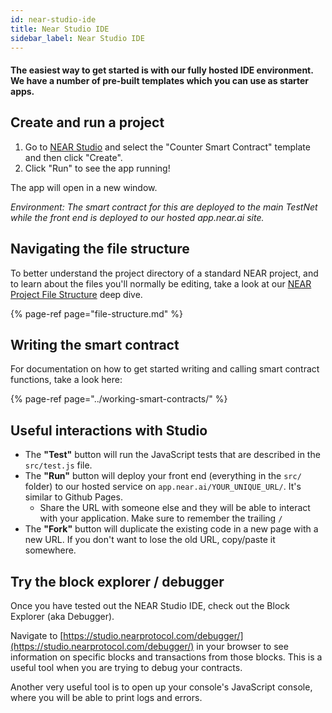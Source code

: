 ```yaml
---
id: near-studio-ide
title: Near Studio IDE
sidebar_label: Near Studio IDE
---
```


#### The easiest way to get started is with our fully hosted IDE environment. We have a number of pre-built templates which you can use as starter apps.

## Create and run a project

1. Go to [NEAR Studio](https://studio.nearprotocol.com) and select the "Counter Smart Contract" template and then click "Create".
2. Click "Run" to see the app running!

The app will open in a new window.

_Environment: The smart contract for this are deployed to the main TestNet while the front end is deployed to our hosted app.near.ai site._

## Navigating the file structure

To better understand the project directory of a standard NEAR project, and to learn about the files you'll normally be editing, take a look at our [NEAR Project File Structure](file-structure.md) deep dive.

{% page-ref page="file-structure.md" %}

## Writing the smart contract

For documentation on how to get started writing and calling smart contract functions, take a look here:

{% page-ref page="../working-smart-contracts/" %}

## **Useful interactions with Studio**

* The **"Test"** button will run the JavaScript tests that are described in the `src/test.js` file.
* The **"Run"** button will deploy your front end \(everything in the `src/` folder\) to our hosted service on `app.near.ai/YOUR_UNIQUE_URL/`.  It's similar to Github Pages.
  * Share the URL with someone else and they will be able to interact with your application. Make sure to remember the trailing `/`
* The **"Fork"** button will duplicate the existing code in a new page with a new URL. If you don't want to lose the old URL, copy/paste it somewhere.

## Try the block explorer / debugger

Once you have tested out the NEAR Studio IDE, check out the Block Explorer \(aka Debugger\).

Navigate to [https://studio.nearprotocol.com/debugger/](https://studio.nearprotocol.com/debugger/) in your browser to see information on specific blocks and transactions from those blocks. This is a useful tool when you are trying to debug your contracts.

Another very useful tool is to open up your console's JavaScript console, where you will be able to print logs and errors.
